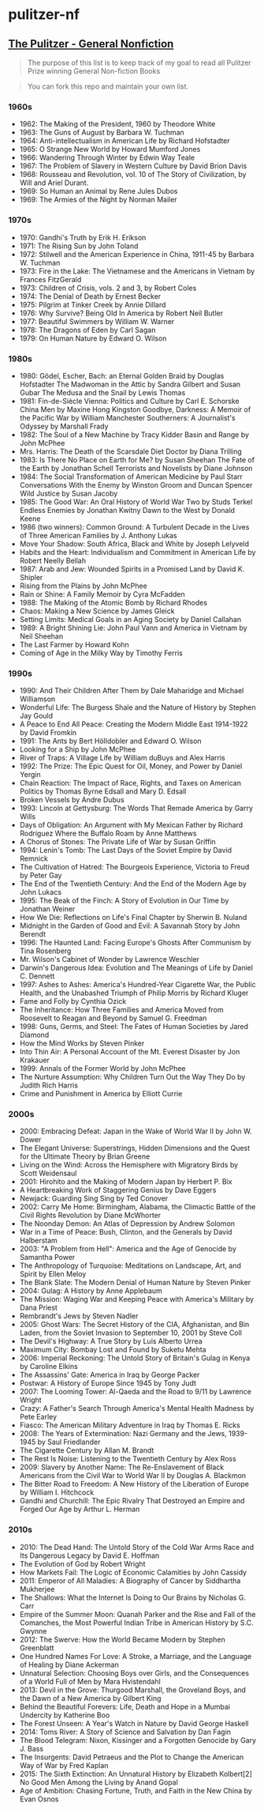 # pulitzer-nf
## [The Pulitzer - General Nonfiction](http://www.pulitzer.org/prize-winners-by-category/223)

> The purpose of this list is to keep track of my goal to read all Pulitzer Prize winning General Non-fiction Books

> You can fork this repo and maintain your own list.

### 1960s
- 1962: The Making of the President, 1960 by Theodore White
- 1963: The Guns of August by Barbara W. Tuchman
- 1964: Anti-intellectualism in American Life by Richard Hofstadter
- 1965: O Strange New World by Howard Mumford Jones
- 1966: Wandering Through Winter by Edwin Way Teale
- 1967: The Problem of Slavery in Western Culture by David Brion Davis
- 1968: Rousseau and Revolution, vol. 10 of The Story of Civilization, by Will and Ariel Durant.
- 1969: So Human an Animal by Rene Jules Dubos
- 1969: The Armies of the Night by Norman Mailer

### 1970s
- 1970: Gandhi's Truth by Erik H. Erikson
- 1971: The Rising Sun by John Toland
- 1972: Stilwell and the American Experience in China, 1911-45 by Barbara W. Tuchman
- 1973: Fire in the Lake: The Vietnamese and the Americans in Vietnam by Frances FitzGerald
- 1973: Children of Crisis, vols. 2 and 3, by Robert Coles
- 1974: The Denial of Death by Ernest Becker
- 1975: Pilgrim at Tinker Creek by Annie Dillard
- 1976: Why Survive? Being Old In America by Robert Neil Butler
- 1977: Beautiful Swimmers by William W. Warner
- 1978: The Dragons of Eden by Carl Sagan
- 1979: On Human Nature by Edward O. Wilson

### 1980s
- 1980: Gödel, Escher, Bach: an Eternal Golden Braid by Douglas Hofstadter
The Madwoman in the Attic by Sandra Gilbert and Susan Gubar
The Medusa and the Snail by Lewis Thomas
- 1981: Fin-de-Siècle Vienna: Politics and Culture by Carl E. Schorske
China Men by Maxine Hong Kingston
Goodbye, Darkness: A Memoir of the Pacific War by William Manchester
Southerners: A Journalist's Odyssey by Marshall Frady
- 1982: The Soul of a New Machine by Tracy Kidder
Basin and Range by John McPhee
- Mrs. Harris: The Death of the Scarsdale Diet Doctor by Diana Trilling
- 1983: Is There No Place on Earth for Me? by Susan Sheehan
The Fate of the Earth by Jonathan Schell
Terrorists and Novelists by Diane Johnson
- 1984: The Social Transformation of American Medicine by Paul Starr
Conversations With the Enemy by Winston Groom and Duncan Spencer
Wild Justice by Susan Jacoby
- 1985: The Good War: An Oral History of World War Two by Studs Terkel
Endless Enemies by Jonathan Kwitny
Dawn to the West by Donald Keene
- 1986 (two winners): Common Ground: A Turbulent Decade in the Lives of Three American Families by J. Anthony Lukas
- Move Your Shadow: South Africa, Black and White by Joseph Lelyveld
- Habits and the Heart: Individualism and Commitment in American Life by Robert Neelly Bellah
- 1987: Arab and Jew: Wounded Spirits in a Promised Land by David K. Shipler
- Rising from the Plains by John McPhee
- Rain or Shine: A Family Memoir by Cyra McFadden
- 1988: The Making of the Atomic Bomb by Richard Rhodes
- Chaos: Making a New Science by James Gleick
- Setting Limits: Medical Goals in an Aging Society by Daniel Callahan
- 1989: A Bright Shining Lie: John Paul Vann and America in Vietnam by Neil Sheehan
- The Last Farmer by Howard Kohn
- Coming of Age in the Milky Way by Timothy Ferris

### 1990s
- 1990: And Their Children After Them by Dale Maharidge and Michael Williamson
- Wonderful Life: The Burgess Shale and the Nature of History by Stephen Jay Gould
- A Peace to End All Peace: Creating the Modern Middle East 1914-1922 by David Fromkin
- 1991: The Ants by Bert Hölldobler and Edward O. Wilson
- Looking for a Ship by John McPhee
- River of Traps: A Village Life by William duBuys and Alex Harris
- 1992: The Prize: The Epic Quest for Oil, Money, and Power by Daniel Yergin
- Chain Reaction: The Impact of Race, Rights, and Taxes on American Politics by Thomas Byrne Edsall and Mary D. Edsall
- Broken Vessels by Andre Dubus
- 1993: Lincoln at Gettysburg: The Words That Remade America by Garry Wills
- Days of Obligation: An Argument with My Mexican Father by Richard Rodriguez
Where the Buffalo Roam by Anne Matthews
- A Chorus of Stones: The Private Life of War by Susan Griffin
- 1994: Lenin's Tomb: The Last Days of the Soviet Empire by David Remnick
- The Cultivation of Hatred: The Bourgeois Experience, Victoria to Freud by Peter Gay
- The End of the Twentieth Century: And the End of the Modern Age by John Lukacs
- 1995: The Beak of the Finch: A Story of Evolution in Our Time by Jonathan Weiner
- How We Die: Reflections on Life's Final Chapter by Sherwin B. Nuland
- Midnight in the Garden of Good and Evil: A Savannah Story by John Berendt
- 1996: The Haunted Land: Facing Europe's Ghosts After Communism by Tina Rosenberg
- Mr. Wilson's Cabinet of Wonder by Lawrence Weschler
- Darwin's Dangerous Idea: Evolution and The Meanings of Life by Daniel C. Dennett
- 1997: Ashes to Ashes: America's Hundred-Year Cigarette War, the Public Health, and the Unabashed Triumph of Philip Morris by Richard Kluger
- Fame and Folly by Cynthia Ozick
- The Inheritance: How Three Families and America Moved from Roosevelt to Reagan and Beyond by Samuel G. Freedman
- 1998: Guns, Germs, and Steel: The Fates of Human Societies by Jared Diamond
- How the Mind Works by Steven Pinker
- Into Thin Air: A Personal Account of the Mt. Everest Disaster by Jon Krakauer
- 1999: Annals of the Former World by John McPhee
- The Nurture Assumption: Why Children Turn Out the Way They Do by Judith Rich Harris
- Crime and Punishment in America by Elliott Currie

### 2000s
- 2000: Embracing Defeat: Japan in the Wake of World War II by John W. Dower
- The Elegant Universe: Superstrings, Hidden Dimensions and the Quest for the Ultimate Theory by Brian Greene
- Living on the Wind: Across the Hemisphere with Migratory Birds by Scott Weidensaul
- 2001: Hirohito and the Making of Modern Japan by Herbert P. Bix
- A Heartbreaking Work of Staggering Genius by Dave Eggers
- Newjack: Guarding Sing Sing by Ted Conover
- 2002: Carry Me Home: Birmingham, Alabama, the Climactic Battle of the Civil Rights Revolution by Diane McWhorter
- The Noonday Demon: An Atlas of Depression by Andrew Solomon
- War in a Time of Peace: Bush, Clinton, and the Generals by David Halberstam
- 2003: "A Problem from Hell": America and the Age of Genocide by Samantha Power
- The Anthropology of Turquoise: Meditations on Landscape, Art, and Spirit by Ellen Meloy
- The Blank Slate: The Modern Denial of Human Nature by Steven Pinker
- 2004: Gulag: A History by Anne Applebaum
- The Mission: Waging War and Keeping Peace with America's Military by Dana Priest
- Rembrandt's Jews by Steven Nadler
- 2005: Ghost Wars: The Secret History of the CIA, Afghanistan, and Bin Laden, from the Soviet Invasion to September 10, 2001 by Steve Coll
- The Devil's Highway: A True Story by Luis Alberto Urrea
- Maximum City: Bombay Lost and Found by Suketu Mehta
- 2006: Imperial Reckoning: The Untold Story of Britain's Gulag in Kenya by Caroline Elkins
- The Assassins' Gate: America in Iraq by George Packer
- Postwar: A History of Europe Since 1945 by Tony Judt
- 2007: The Looming Tower: Al-Qaeda and the Road to 9/11 by Lawrence Wright
- Crazy: A Father's Search Through America's Mental Health Madness by Pete Earley
- Fiasco: The American Military Adventure in Iraq by Thomas E. Ricks
- 2008: The Years of Extermination: Nazi Germany and the Jews, 1939-1945 by Saul Friedlander
- The Cigarette Century by Allan M. Brandt
- The Rest Is Noise: Listening to the Twentieth Century by Alex Ross
- 2009: Slavery by Another Name: The Re-Enslavement of Black Americans from the Civil War to World War II by Douglas A. Blackmon
- The Bitter Road to Freedom: A New History of the Liberation of Europe by William I. Hitchcock
- Gandhi and Churchill: The Epic Rivalry That Destroyed an Empire and Forged Our Age by Arthur L. Herman

### 2010s
- 2010: The Dead Hand: The Untold Story of the Cold War Arms Race and Its Dangerous Legacy by David E. Hoffman
- The Evolution of God by Robert Wright
- How Markets Fail: The Logic of Economic Calamities by John Cassidy
- 2011: Emperor of All Maladies: A Biography of Cancer by Siddhartha Mukherjee
- The Shallows: What the Internet Is Doing to Our Brains by Nicholas G. Carr
- Empire of the Summer Moon: Quanah Parker and the Rise and Fall of the Comanches, the Most Powerful Indian Tribe in American History by S.C. Gwynne
- 2012: The Swerve: How the World Became Modern by Stephen Greenblatt
- One Hundred Names For Love: A Stroke, a Marriage, and the Language of Healing by Diane Ackerman
- Unnatural Selection: Choosing Boys over Girls, and the Consequences of a World Full of Men by Mara Hvistendahl
- 2013: Devil in the Grove: Thurgood Marshall, the Groveland Boys, and the Dawn of a New America by Gilbert King
- Behind the Beautiful Forevers: Life, Death and Hope in a Mumbai Undercity by Katherine Boo
- The Forest Unseen: A Year's Watch in Nature by David George Haskell
- 2014: Toms River: A Story of Science and Salvation by Dan Fagin
- The Blood Telegram: Nixon, Kissinger and a Forgotten Genocide by Gary J. Bass
- The Insurgents: David Petraeus and the Plot to Change the American Way of War by Fred Kaplan
- 2015: The Sixth Extinction: An Unnatural History by Elizabeth Kolbert[2]
No Good Men Among the Living by Anand Gopal
- Age of Ambition: Chasing Fortune, Truth, and Faith in the New China by Evan Osnos
